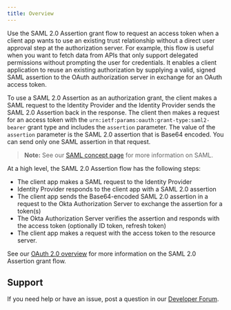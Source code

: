 ```yaml
---
title: Overview
---
```


Use the SAML 2.0 Assertion grant flow to request an access token when a client app wants to use an existing trust relationship without a direct user approval step at the authorization server. For example, this flow is useful when you want to fetch data from APIs that only support delegated permissions without prompting the user for credentials. It enables a client application to reuse an existing authorization by supplying a valid, signed SAML assertion to the OAuth authorization server in exchange for an OAuth access token.

To use a SAML 2.0 Assertion as an authorization grant, the client makes a SAML request to the Identity Provider and the Identity Provider sends the SAML 2.0 Assertion back in the response. The client then makes a request for an access token with the `urn:ietf:params:oauth:grant-type:saml2-bearer` grant type and includes the `assertion` parameter. The value of the `assertion` parameter is the SAML 2.0 assertion that is Base64 encoded. You can send only one SAML assertion in that request.

> **Note:** See our [SAML concept page](/docs/concepts/saml/) for more information on SAML.

At a high level, the SAML 2.0 Assertion flow has the following steps:

- The client app makes a SAML request to the Identity Provider
- Identity Provider responds to the client app with a SAML 2.0 assertion
- The client app sends the Base64-encoded SAML 2.0 assertion in a request to the Okta Authorization Server to exchange the assertion for a token(s)
- The Okta Authorization Server verifies the assertion and responds with the access token (optionally ID token, refresh token)
- The client app makes a request with the access token to the resource server.

See our [OAuth 2.0 overview](/docs/concepts/oauth-openid/#saml-2-0-assertion-flow) for more information on the SAML 2.0 Assertion grant flow.

## Support

If you need help or have an issue, post a question in our [Developer Forum](https://devforum.okta.com).

<NextSectionLink/>
